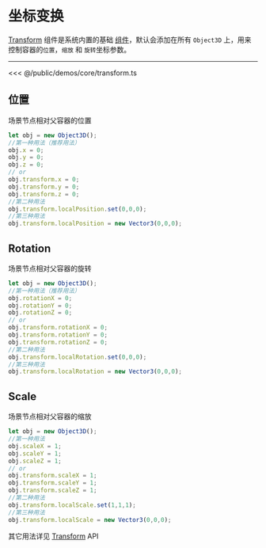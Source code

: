 # 坐标变换

[Transform](/api/classes/Transform) 组件是系统内置的基础 [组件](/guide/core/component)，默认会添加在所有 `Object3D` 上，用来控制容器的`位置`，`缩放` 和 `旋转`坐标参数。

---
<Demo src="/demos/core/transform.ts"></Demo>

<<< @/public/demos/core/transform.ts

## 位置
场景节点相对父容器的位置
```ts
let obj = new Object3D();
//第一种用法（推荐用法）
obj.x = 0;
obj.y = 0;
obj.z = 0;
// or
obj.transform.x = 0;
obj.transform.y = 0;
obj.transform.z = 0;
//第二种用法
obj.transform.localPosition.set(0,0,0);
//第三种用法
obj.transform.localPosition = new Vector3(0,0,0);
```

## Rotation 
场景节点相对父容器的旋转
```ts
let obj = new Object3D();
//第一种用法（推荐用法）
obj.rotationX = 0;
obj.rotationY = 0;
obj.rotationZ = 0;
// or
obj.transform.rotationX = 0;
obj.transform.rotationY = 0;
obj.transform.rotationZ = 0;
//第二种用法
obj.transform.localRotation.set(0,0,0);
//第三种用法
obj.transform.localRotation = new Vector3(0,0,0);
```

## Scale
场景节点相对父容器的缩放
```ts
let obj = new Object3D();
//第一种用法
obj.scaleX = 1;
obj.scaleY = 1;
obj.scaleZ = 1;
// or
obj.transform.scaleX = 1;
obj.transform.scaleY = 1;
obj.transform.scaleZ = 1;
//第二种用法
obj.transform.localScale.set(1,1,1);
//第三种用法
obj.transform.localScale = new Vector3(0,0,0);
```

其它用法详见 [Transform](/api/classes/Transform) API